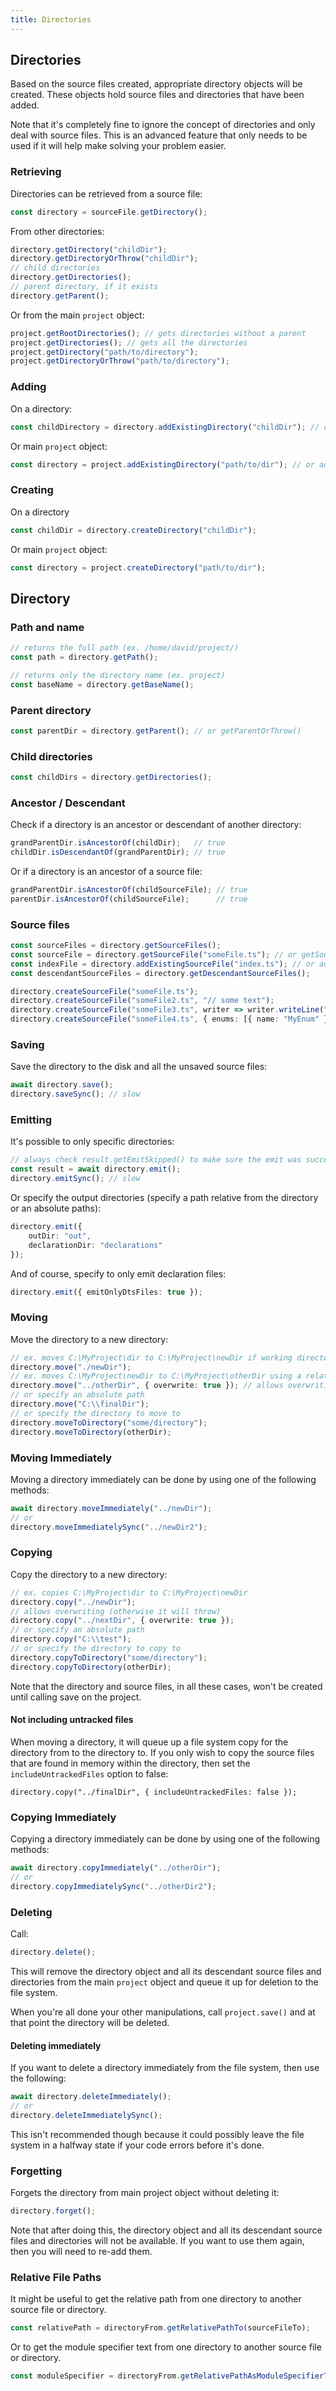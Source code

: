 ```yaml
---
title: Directories
---
```


## Directories

Based on the source files created, appropriate directory objects will be created. These objects hold source files and directories that have been added.

Note that it's completely fine to ignore the concept of directories and only deal with source files. This is an advanced feature that
only needs to be used if it will help make solving your problem easier.

### Retrieving

Directories can be retrieved from a source file:

```ts
const directory = sourceFile.getDirectory();
```

From other directories:

```ts
directory.getDirectory("childDir");
directory.getDirectoryOrThrow("childDir");
// child directories
directory.getDirectories();
// parent directory, if it exists
directory.getParent();
```

Or from the main `project` object:

```ts
project.getRootDirectories(); // gets directories without a parent
project.getDirectories(); // gets all the directories
project.getDirectory("path/to/directory");
project.getDirectoryOrThrow("path/to/directory");
```

### Adding

On a directory:

```ts
const childDirectory = directory.addExistingDirectory("childDir"); // or addExistingDirectoryIfExists
```

Or main `project` object:

```ts
const directory = project.addExistingDirectory("path/to/dir"); // or addExistingDirectoryIfExists
```

### Creating

On a directory

```ts
const childDir = directory.createDirectory("childDir");
```

Or main `project` object:

```ts
const directory = project.createDirectory("path/to/dir");
```

## Directory

### Path and name

```ts
// returns the full path (ex. /home/david/project/)
const path = directory.getPath();

// returns only the directory name (ex. project)
const baseName = directory.getBaseName();
```

### Parent directory

```ts
const parentDir = directory.getParent(); // or getParentOrThrow()
```

### Child directories

```ts
const childDirs = directory.getDirectories();
```

### Ancestor / Descendant

Check if a directory is an ancestor or descendant of another directory:

```ts setup: let grandParentDir: Directory, childDir: Directory;
grandParentDir.isAncestorOf(childDir);   // true
childDir.isDescendantOf(grandParentDir); // true
```

Or if a directory is an ancestor of a source file:

```ts setup: let grandParentDir: Directory, parentDir: Directory, childSourceFile: SourceFile;
grandParentDir.isAncestorOf(childSourceFile); // true
parentDir.isAncestorOf(childSourceFile);      // true
```

### Source files

```ts
const sourceFiles = directory.getSourceFiles();
const sourceFile = directory.getSourceFile("someFile.ts"); // or getSourceFileOrThrow
const indexFile = directory.addExistingSourceFile("index.ts"); // or addExistingSourceFileIfExists
const descendantSourceFiles = directory.getDescendantSourceFiles();

directory.createSourceFile("someFile.ts");
directory.createSourceFile("someFile2.ts", "// some text");
directory.createSourceFile("someFile3.ts", writer => writer.writeLine("// some text"));
directory.createSourceFile("someFile4.ts", { enums: [{ name: "MyEnum" }] });
```

### Saving

Save the directory to the disk and all the unsaved source files:

```ts
await directory.save();
directory.saveSync(); // slow
```

### Emitting

It's possible to only specific directories:

```ts
// always check result.getEmitSkipped() to make sure the emit was successful
const result = await directory.emit();
directory.emitSync(); // slow
```

Or specify the output directories (specify a path relative from the directory or an absolute paths):

```ts
directory.emit({
    outDir: "out",
    declarationDir: "declarations"
});
```

And of course, specify to only emit declaration files:

```ts
directory.emit({ emitOnlyDtsFiles: true });
```

### Moving

Move the directory to a new directory:

```ts setup: const otherDir: Directory;
// ex. moves C:\MyProject\dir to C:\MyProject\newDir if working directory is C:\MyProject
directory.move("./newDir");
// ex. moves C:\MyProject\newDir to C:\MyProject\otherDir using a relative path
directory.move("../otherDir", { overwrite: true }); // allows overwriting (otherwise it will throw)
// or specify an absolute path
directory.move("C:\\finalDir");
// or specify the directory to move to
directory.moveToDirectory("some/directory");
directory.moveToDirectory(otherDir);
```

### Moving Immediately

Moving a directory immediately can be done by using one of the following methods:

```ts
await directory.moveImmediately("../newDir");
// or
directory.moveImmediatelySync("../newDir2");
```

### Copying

Copy the directory to a new directory:

```ts setup: const otherDir: Directory;
// ex. copies C:\MyProject\dir to C:\MyProject\newDir
directory.copy("../newDir");
// allows overwriting (otherwise it will throw)
directory.copy("../nextDir", { overwrite: true });
// or specify an absolute path
directory.copy("C:\\test");
// or specify the directory to copy to
directory.copyToDirectory("some/directory");
directory.copyToDirectory(otherDir);
```

Note that the directory and source files, in all these cases, won't be created until calling save on the project.

#### Not including untracked files

When moving a directory, it will queue up a file system copy for the directory from to the directory to. If you only wish to copy the source files that are found in memory within the directory, then set the `includeUntrackedFiles` option to false:

```
directory.copy("../finalDir", { includeUntrackedFiles: false });
```

### Copying Immediately

Copying a directory immediately can be done by using one of the following methods:

```ts
await directory.copyImmediately("../otherDir");
// or
directory.copyImmediatelySync("../otherDir2");
```

### Deleting

Call:

```ts
directory.delete();
```

This will remove the directory object and all its descendant source files and directories from the main `project` object and queue it up for deletion to the file system.

When you're all done your other manipulations, call `project.save()` and at that point the directory will be deleted.

#### Deleting immediately

If you want to delete a directory immediately from the file system, then use the following:

```ts
await directory.deleteImmediately();
// or
directory.deleteImmediatelySync();
```

This isn't recommended though because it could possibly leave the file system in a halfway state if your code errors before it's done.

### Forgetting

Forgets the directory from main project object without deleting it:

```ts
directory.forget();
```

Note that after doing this, the directory object and all its descendant source files and directories will not be available. If you want to use them again,
then you will need to re-add them.

### Relative File Paths

It might be useful to get the relative path from one directory to another source file or directory.

```ts setup: let directoryFrom: Directory, sourceFileTo: SourceFile;
const relativePath = directoryFrom.getRelativePathTo(sourceFileTo);
```

Or to get the module specifier text from one directory to another source file or directory.

```ts setup: let directoryFrom: Directory, sourceFileTo: SourceFile;
const moduleSpecifier = directoryFrom.getRelativePathAsModuleSpecifierTo(sourceFileTo);
```
